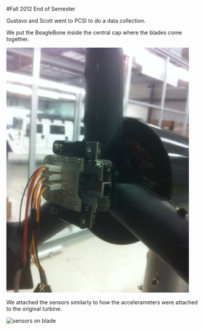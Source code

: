 #Fall 2012 End of Semester

Gustavo and Scott went to PCSI to do a data collection.

We put the BeagleBone inside the central cap where the blades come together.

![beaglebone mounting](beagle.jpg)

We attached the sensors similarly to how the accelerameters were attached
to the original turbine.

![sensors on blade](https://github.com/scottcarr/beagle/blob/master/blade.JPG?raw=true)
